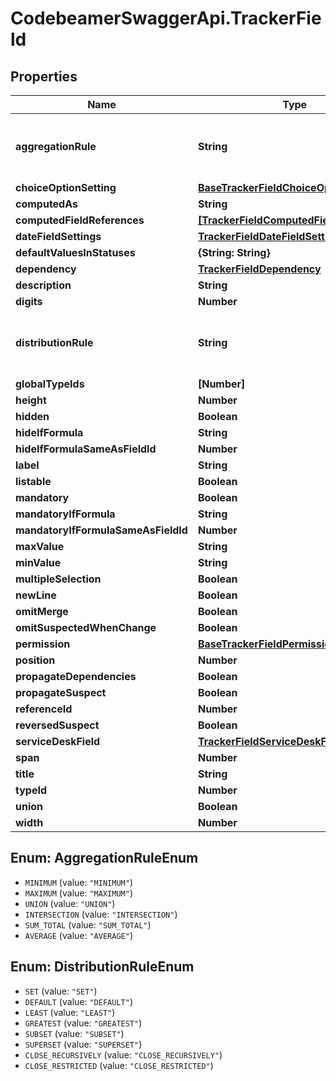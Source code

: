 # CodebeamerSwaggerApi.TrackerField

## Properties
Name | Type | Description | Notes
------------ | ------------- | ------------- | -------------
**aggregationRule** | **String** | The Aggregation Rule for a specific Field. | [optional] 
**choiceOptionSetting** | [**BaseTrackerFieldChoiceOption**](BaseTrackerFieldChoiceOption.md) |  | [optional] 
**computedAs** | **String** |  | [optional] 
**computedFieldReferences** | [**[TrackerFieldComputedFieldReference]**](TrackerFieldComputedFieldReference.md) |  | [optional] 
**dateFieldSettings** | [**TrackerFieldDateFieldSettings**](TrackerFieldDateFieldSettings.md) |  | [optional] 
**defaultValuesInStatuses** | **{String: String}** |  | [optional] 
**dependency** | [**TrackerFieldDependency**](TrackerFieldDependency.md) |  | [optional] 
**description** | **String** |  | [optional] 
**digits** | **Number** |  | [optional] 
**distributionRule** | **String** | The Distribution Rule of a specific Field. | [optional] 
**globalTypeIds** | **[Number]** |  | [optional] 
**height** | **Number** |  | [optional] 
**hidden** | **Boolean** |  | [optional] 
**hideIfFormula** | **String** |  | [optional] 
**hideIfFormulaSameAsFieldId** | **Number** |  | [optional] 
**label** | **String** |  | [optional] 
**listable** | **Boolean** |  | [optional] 
**mandatory** | **Boolean** |  | [optional] 
**mandatoryIfFormula** | **String** |  | [optional] 
**mandatoryIfFormulaSameAsFieldId** | **Number** |  | [optional] 
**maxValue** | **String** |  | [optional] 
**minValue** | **String** |  | [optional] 
**multipleSelection** | **Boolean** |  | [optional] 
**newLine** | **Boolean** |  | [optional] 
**omitMerge** | **Boolean** |  | [optional] 
**omitSuspectedWhenChange** | **Boolean** |  | [optional] 
**permission** | [**BaseTrackerFieldPermission**](BaseTrackerFieldPermission.md) |  | [optional] 
**position** | **Number** |  | [optional] 
**propagateDependencies** | **Boolean** |  | [optional] 
**propagateSuspect** | **Boolean** |  | [optional] 
**referenceId** | **Number** |  | [optional] 
**reversedSuspect** | **Boolean** |  | [optional] 
**serviceDeskField** | [**TrackerFieldServiceDeskField**](TrackerFieldServiceDeskField.md) |  | [optional] 
**span** | **Number** |  | [optional] 
**title** | **String** |  | [optional] 
**typeId** | **Number** |  | [optional] 
**union** | **Boolean** |  | [optional] 
**width** | **Number** |  | [optional] 

<a name="AggregationRuleEnum"></a>
## Enum: AggregationRuleEnum

* `MINIMUM` (value: `"MINIMUM"`)
* `MAXIMUM` (value: `"MAXIMUM"`)
* `UNION` (value: `"UNION"`)
* `INTERSECTION` (value: `"INTERSECTION"`)
* `SUM_TOTAL` (value: `"SUM_TOTAL"`)
* `AVERAGE` (value: `"AVERAGE"`)


<a name="DistributionRuleEnum"></a>
## Enum: DistributionRuleEnum

* `SET` (value: `"SET"`)
* `DEFAULT` (value: `"DEFAULT"`)
* `LEAST` (value: `"LEAST"`)
* `GREATEST` (value: `"GREATEST"`)
* `SUBSET` (value: `"SUBSET"`)
* `SUPERSET` (value: `"SUPERSET"`)
* `CLOSE_RECURSIVELY` (value: `"CLOSE_RECURSIVELY"`)
* `CLOSE_RESTRICTED` (value: `"CLOSE_RESTRICTED"`)

